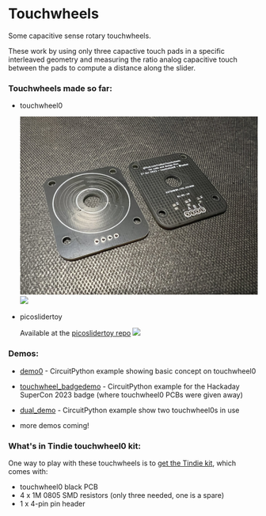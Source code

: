 # Touchwheels

Some capacitive sense rotary touchwheels.  

These work by using only three capactive touch pads in a specific interleaved 
geometry and measuring the ratio analog capacitive touch between the pads to 
compute a distance along the slider. 


### Touchwheels made so far: 

* touchwheel0

  <img width=500 src="./docs/touchwheel0_photo1.jpg">
  <img width=500 src="./hardware/touchwheel0/touchwheel0_.png">


* picoslidertoy

  Available at the [picoslidertoy repo](https://github.com/todbot/picoslidertoy)
  <a href="https://github.com/todbot/picoslidertoy"><img width=500 src="https://raw.githubusercontent.com/todbot/picoslidertoy/main/docs/picoslidertoy_photo1.jpg"></a>

### Demos:

- [demo0](./circuitpython/demo0/code.py) -
    CircuitPython example showing basic concept on touchwheel0
  
- [touchwheel_badgedemo](./circuitpython/touchwheel_badgedemo/code.py) - 
    CircuitPython example for the Hackaday SuperCon 2023 badge (where touchwheel0 PCBs were given away)
    
- [dual_demo](./circuitpython/dual_demo/code.py) - 
    CircuitPython example show two touchwheel0s in use

- more demos coming!

### What's in Tindie touchwheel0 kit: 

One way to play with these touchwheels is to [get the Tindie kit](https://www.tindie.com/products/todbot/touchwheel0-capacitive-touch-wheel/), which comes with:

- touchwheel0 black PCB
- 4 x 1M 0805 SMD resistors (only three needed, one is a spare)
- 1 x 4-pin pin header 


